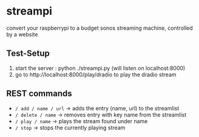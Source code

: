 streampi
========

convert your raspberrypi to a budget sonos streaming machine, controlled by a website 


Test-Setup
---------

1. start the server : python ./streampi.py (will listen on localhost:8000)
2. go to http://localhost:8000/play/dradio to play the dradio stream


REST commands
-------------

* `/ add / name / url` -> adds the entry (name, url) to the streamlist
* `/ delete / name`  -> removes entry with key name from the streamlist
* `/ play / name` -> plays the stream found under name 
* `/ stop` -> stops the currently playing stream

